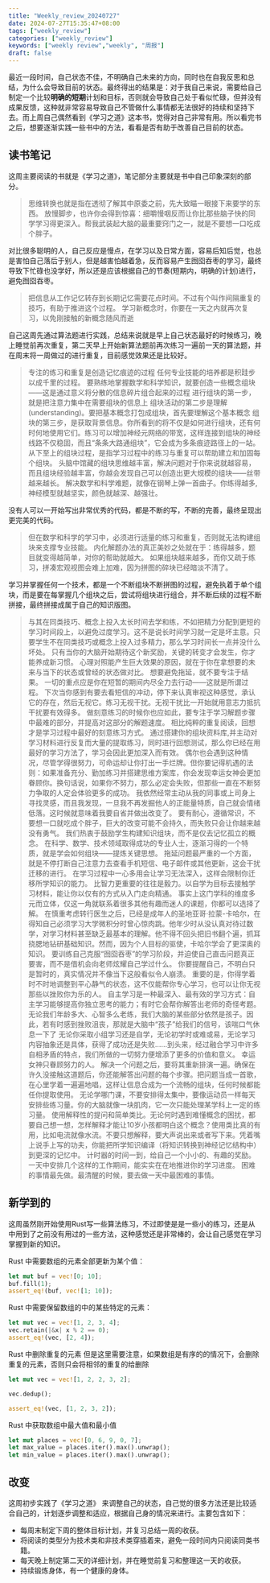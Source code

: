 ```yaml
---
title: "Weekly_review_20240727"
date: 2024-07-27T15:35:47+08:00
tags: ["weekly_review"]
categories: ["weekly_review"]
keywords: ["weekly review","weekly", "周报"]
draft: false
---
```



最近一段时间，自己状态不佳，不明确自己未来的方向，同时也在自我反思和总结，为什么会导致目前的状态。最终得出的结果是：对于我自己来说，需要给自己制定一个比较**明确的短期**计划和目标，否则就会导致自己处于看似忙碌，但并没有成果反馈，这种就非常容易导致自己不管做什么事情都无法很好的持续和坚持下去。而上周自己偶然看到《学习之道》这本书，觉得对自己非常有用。所以看完书之后，想要逐渐实践一些书中的方法，看看是否有助于改善自己目前的状态。

## 读书笔记

这周主要阅读的书就是《学习之道》，笔记部分主要就是书中自己印象深刻的部分。

> 思维转换也就是指在透彻了解其中原委之前，先大致瞄一眼接下来要学的东西。
> 放慢脚步，也许你会得到惊喜：细嚼慢咽反而让你比那些脑子快的同学学习得更深入。帮我武装起大脑的最重要窍门之一，就是不要想一口吃成个胖子。

对比很多聪明的人，自己反应是慢点，在学习以及日常方面，容易后知后觉，也总是害怕自己落后于别人，但是越害怕越着急，反而容易产生囫囵吞枣的学习，最终导致下忙碌也没学好，所以还是应该根据自己的节奏(短期内，明确的计划)进行，避免囫囵吞枣。

> 把信息从工作记忆转存到长期记忆需要花点时间。不过有个叫作间隔重复的技巧，有助于推进这个过程。
> 学习新概念时，你要在一天之内就再次复习，以免刚接触的新概念随风而逝

自己这周先通过算法题进行实践，总结来说就是早上自己状态最好的时候练习，晚上睡觉前再次重复，第二天早上开始新算法题前再次练习一遍前一天的算法题，并在周末将一周做过的进行重复，目前感觉效果还是比较好。

> 专注的练习和重复是创造记忆痕迹的过程
> 任何专业技能的培养都是积跬步以成千里的过程。
> 要熟练地掌握数学和科学知识，就要创造一些概念组块——这是通过意义将分散的信息碎片组合起来的过程
> 进行组块的第一步，就是把注意力集中在需要组块的信息上
> 组块活动的第二步是理解(understanding)。要把基本概念打包成组块，首先要理解这个基本概念
> 组块的第三步，是获取背景信息。你所看到的将不仅是如何进行组块，还有何时何地使用它们。练习可以增加神经元网络的带宽，这样连接到组块的神经线路不仅稳固，而且“条条大路通组块”，它会成为多条痕迹路径上的一站。从下至上的组块过程，是指学习过程中的练习与重复可以帮助建立和加固每个组块。
> 头脑中馆藏的组块思维越丰富，解决问题对于你来说就越容易，而且组块经验越丰富，你越会发现自己可以创造出更大规模的组块——丝带越来越长。
> 解决数学和科学难题，就像在钢琴上弹一首曲子。你练得越多,神经模型就越坚实，颜色就越深、越强壮。

没有人可以一开始写出非常优秀的代码，都是不断的写，不断的完善，最终呈现出更完美的代码。

> 但在数学和科学的学习中，必须进行适量的练习和重复，否则就无法构建组块来支撑专业技能。
> 内化解题办法的真正美妙之处就在于：练得越多，题目就变得越简单，对你的帮助就越大。
> 如果组块越来越多，而你又疏于练习，拼凑宏观视图会难上加难，因为拼图的碎块已经暗淡不清了。

学习并掌握任何一个技术，都是一个不断组块不断拼图的过程，避免执着于单个组块，而是要在每掌握几个组块之后，尝试将组块进行组合，并不断后续的过程不断拼接，最终拼接成属于自己的知识版图。

> 与其在同类技巧、概念上投入太长时间去学和练，不如把精力分配到更短的学习时间段上，以避免过度学习。这不是说长时间学习就一定是坏主意。只要学生不在同类技巧或概念上投入过多精力，那么学习时间长一点并没什么坏处。
> 只有当你的大脑开始期待这个新奖励，关键的转变才会发生，你才能养成新习惯。
> 心理对照能产生巨大效果的原因，就在于你在拿想要的未来与当下的状态或曾经的状态做对比。
> 想要避免拖延，就不要专注于结果。
> 一切的重点应是你在短暂的期间内尽全力去行动——这就是所谓过程。
> 下次当你感到有要去看短信的冲动，停下来认真审视这种感觉，承认它的存在，然后无视它。练习无视干扰。无视干扰比一开始就用意志力抵抗干扰要有效得多。
> 做刻意练习的时候你也应如此，要专注于学习解题步骤中最难的部分，并提高对这部分的解题速度。
> 相比纯粹的重复阅读，回想才是学习过程中最好的刻意练习方式。
> 通过搭建你的组块资料库,并主动对学习材料进行反复而大量的提取练习，同时进行回想测试，那么你已经在用最好的学习方法了，学习会因此更加深入而有效。
> 偶尔也会遇到这种情况，尽管学得很努力，可命运却让你打出一手烂牌。但你要记得机遇的法则：如果准备充分、勤加练习并搭建思维方案库，你会发现幸运女神会更加眷顾你。换句话说，如果你不努力，那么必定会失败，但那些一直在不断努力争取的人定会体验更多的成功。
> 我依然经常主动从我的同事或上司身上寻找灵感，而且我发现，一旦我不再发掘他人的正能量特质，自己就会情绪低落。这时候就意味着我要自省并做出改变了。
> 要有耐心，遵循常识，不要想一口就吃成个胖子，巨大的改变可能不会持久，而失败只会让你越来越没有勇气。
> 我们热衷于鼓励学生构建知识组块，而不是仅去记忆孤立的概念。
> 在科学、数学、技术领域取得成功的专业人士，逐渐习得的一个特质，就是学会如何组块——提炼关键思想。
> 拖延问题最严重的一个方面，就是不停打断自己注意力去查看手机短信、电子邮件或其他更新，这会干扰迁移的进行。
> 在学习过程中一心多用会让学习无法深入，这样会限制你迁移所学知识的能力。
> 比智力更重要的往往是毅力。以自学为目标去接触学习材料，能让你以仅有的方式从入门走向精通。
> 事实上这门学科的维度多元而立体，仅这一角就联系着很多其他有趣而迷人的课题，你都可以选择了解。
> 在慎重考虑转行医生之后，已经是成年人的圣地亚哥·拉蒙-卡哈尔，在得知自己必须学习大学微积分时曾心惊肉跳。他年少时从没认真对待过数学，对学习材料甚至缺乏最基本的理解。他不得不回头把旧书翻个遍，抓耳挠腮地钻研基础知识。然而，因为个人目标的驱使，卡哈尔学会了更深奥的知识。
> 要训练自己克服“囫囵吞枣”的学习阶段，并迫使自己直击问题真正要害，而不是借机会向老师炫耀自己学过什么。
> 你要提醒自己，不明白只是暂时的，真实情况并不像当下这般看似令人崩溃。
> 重要的是，你得学着时不时地调整到平心静气的状态，这不仅能帮你专心学习，也可以让你无视那些以挫败你为乐的人。
> 自主学习是一种最深入、最有效的学习方式：自主学习能够提高你独立思考的能力；有时它会帮你解答出老师的奇怪考题。
> 无论我们年龄多大、心智多么老练，我们大脑的某些部分依然是孩子。因此，若有时感到挫败沮丧，那就是大脑中“孩子”给我们的信号，该喘口气休息一下了
> 无论你采取小组学习还是自学，无论初学时或难或易，无论学习内容抽象还是具体，获得了成功还是失败……到头来，经过融合学习中许多自相矛盾的特点，我们所做的一切努力便增添了更多的价值和意义。
> 幸运女神只眷顾努力的人。
> 解决一个问题之后，要将其重新排演一遍。确保在许久没接触这道题后，你还能解答出问题的每个步骤。把问题当成一首歌，在心里学着一遍遍地唱，这样让信息合成为一个流畅的组块，任何时候都能任你提取使用。
> 无论学哪门课，不要安排得太集中，要像运动员一样每天安排些练习量。你的大脑就像一块肌肉，它一次只能处理某学科上一定的练习量。
> 使用解释性的提问和简单类比。无论何时遇到难懂概念的困扰，都要自己想一想，怎样解释才能让10岁小孩都明白这个概念？使用类比真的有用，比如电流就像水流。不要只想解释，要大声说出来或者写下来。凭着嘴上说手上写的功夫，你能把所学知识编译（将知识转换到神经记忆结构中）到更深的记忆中。
> 计时器的时间一到，给自己一个小小的、有趣的奖励。一天中安排几个这样的工作期间，能实实在在地推进你的学习进度。
> 困难的事情最先做。最清醒的时候，要去做一天中最困难的事情。

## 新学到的

这周虽然刚开始使用Rust写一些算法练习，不过即使是是一些小的练习，还是从中用到了之前没有用过的一些方法，这种感觉还是非常棒的，会让自己感觉在学习掌握到新的知识。

Rust 中需要数组的元素全部更新为某个值：

```rust
let mut buf = vec![0; 10];
buf.fill(1);
assert_eq!(buf, vec![1; 10]);
```

Rust 中需要保留数组的中的某些特定的元素：

```rust
let mut vec = vec![1, 2, 3, 4];
vec.retain(|&x| x % 2 == 0);
assert_eq!(vec, [2, 4]);
```

Rust 中删除重复的元素
但是这里需要注意，如果数组是有序的的情况下，会删除重复的元素，否则只会将相邻的重复的给删除

```rust
let mut vec = vec![1, 2, 2, 3, 2];

vec.dedup();

assert_eq!(vec, [1, 2, 3, 2]);
```

Rust 中获取数组中最大值和最小值

```rust
let mut places = vec![0, 6, 9, 0, 7];
let max_value = places.iter().max().unwrap();
let min_value = places.iter().max().unwrap();
```

## 改变

这周初步实践了《学习之道》 来调整自己的状态，自己觉的很多方法还是比较适合自己的，计划逐步调整和适应，根据自己身的情况来进行。主要包含如下：

- 每周末制定下周的整体目标计划，并复习总结一周的收获。
- 将阅读的类型分为技术类和非技术类穿插着来，避免一段时间内只阅读同类书籍。
- 每天晚上制定第二天的详细计划，并在睡觉前复习和整理这一天的收获。
- 持续锻炼身体，有一个健康的身体。
